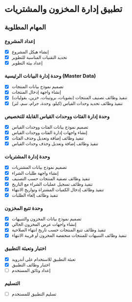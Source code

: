 # تطبيق إدارة المخزون والمشتريات

## المهام المطلوبة

### إعداد المشروع
- [x] إنشاء هيكل المشروع
- [x] تحديد التقنيات المناسبة للتطوير
- [x] إعداد بيئة التطوير

### وحدة إدارة البيانات الرئيسية (Master Data)
- [x] تصميم نموذج بيانات المنتجات
- [x] إنشاء واجهة إدخال المنتجات
- [x] تنفيذ وظائف تصنيف المنتجات (نشويات، بروتينات، خزين، بقوليات)
- [x] تنفيذ وظائف تحديد وحدات القياس (كيلو، وحدة، جرام، سم، لتر)

### وحدة إدارة الفئات ووحدات القياس القابلة للتخصيص
- [x] تصميم نموذج بيانات الفئات ووحدات القياس
- [x] إنشاء واجهات إدارة الفئات ووحدات القياس
- [x] تنفيذ وظائف إضافة وتعديل وحذف الفئات
- [x] تنفيذ وظائف إضافة وتعديل وحذف وحدات القياس

### وحدة إدارة المشتريات
- [x] تصميم نموذج بيانات المشتريات
- [x] إنشاء واجهة طلبات الشراء
- [x] تنفيذ وظائف تصفية المنتجات حسب التصنيف
- [x] تنفيذ وظائف تسجيل عمليات الشراء مع التاريخ
- [x] تنفيذ وظائف إدخال الكميات المشتراة وتواريخ الانتهاء
- [x] تنفيذ وظائف إلغاء الطلبات

### وحدة تتبع المخزون
- [x] تصميم نموذج بيانات المخزون والتنبيهات
- [x] إنشاء واجهات عرض المخزون الحالي
- [x] تنفيذ وظائف تتبع المنتجات حسب تاريخ انتهاء الصلاحية
- [x] تنفيذ وظائف التنبيهات للمنتجات منخفضة المخزون أو قريبة الانتهاء

### اختبار وتعبئة التطبيق
- [x] تعبئة التطبيق للاستخدام على أندرويد
- [x] اختبار وظائف التطبيق
- [ ] إعداد وثائق المستخدم

### التسليم
- [ ] تسليم التطبيق للمستخدم
